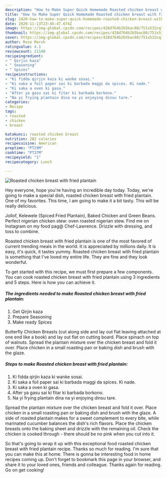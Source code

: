 ```yaml
---
description: "How to Make Super Quick Homemade Roasted chicken breast with fried plantain"
title: "How to Make Super Quick Homemade Roasted chicken breast with fried plantain"
slug: 2420-how-to-make-super-quick-homemade-roasted-chicken-breast-with-fried-plantain
date: 2020-11-13T23:45:47.674Z
image: https://img-global.cpcdn.com/recipes/428d764b2b5bac80/751x532cq70/roasted-chicken-breast-with-fried-plantain-recipe-main-photo.jpg
thumbnail: https://img-global.cpcdn.com/recipes/428d764b2b5bac80/751x532cq70/roasted-chicken-breast-with-fried-plantain-recipe-main-photo.jpg
cover: https://img-global.cpcdn.com/recipes/428d764b2b5bac80/751x532cq70/roasted-chicken-breast-with-fried-plantain-recipe-main-photo.jpg
author: Rose Marsh
ratingvalue: 4.1
reviewcount: 21140
recipeingredient:
- " Qirjin kaza"
- " Seasoning"
- " Spices"
recipeinstructions:
- "Ki fidda qirjin kaza ki wanke sosai."
- "Ki saka a foil paper sai ki barbada maggi da spices. Ki nade."
- "Ki saka a oven ki gasa."
- "After ya gasu sai ki fitar ki barbada borkono."
- "Na yi frying plantain dina na yi enjoying dinsu tare."
categories:
- Recipe
tags:
- roasted
- chicken
- breast

katakunci: roasted chicken breast 
nutrition: 282 calories
recipecuisine: American
preptime: "PT29M"
cooktime: "PT37M"
recipeyield: "1"
recipecategory: Lunch

---
```



![Roasted chicken breast with fried plantain](https://img-global.cpcdn.com/recipes/428d764b2b5bac80/751x532cq70/roasted-chicken-breast-with-fried-plantain-recipe-main-photo.jpg)

Hey everyone, hope you're having an incredible day today. Today, we're going to make a special dish, roasted chicken breast with fried plantain. One of my favorites. This time, I am going to make it a bit tasty. This will be really delicious.

Jollof, Kelewele (Spiced Fried Plantain), Baked Chicken and Green Beans. Perfect nigerian chicken stew: oven roasted nigerian stew. Find me on Instagram on my food pag@ Chef-Lawrence. Drizzle with dressing, and toss to combine.

Roasted chicken breast with fried plantain is one of the most favored of current trending meals in the world. It is appreciated by millions daily. It is easy, it's quick, it tastes yummy. Roasted chicken breast with fried plantain is something that I've loved my entire life. They are fine and they look wonderful.


To get started with this recipe, we must first prepare a few components. You can cook roasted chicken breast with fried plantain using 3 ingredients and 5 steps. Here is how you can achieve it.

<!--inarticleads1-->

##### The ingredients needed to make Roasted chicken breast with fried plantain:

1. Get  Qirjin kaza
1. Prepare  Seasoning
1. Make ready  Spices


Butterfly Chicken Breasts (cut along side and lay out flat leaving attached at one end like a book) and lay out flat on cutting board. Place spinach on top of walnuts. Spread the plantain mixture over the chicken breast and fold it over. Place chicken in a small roasting pan or baking dish and brush with the glaze. 

<!--inarticleads2-->

##### Steps to make Roasted chicken breast with fried plantain:

1. Ki fidda qirjin kaza ki wanke sosai.
1. Ki saka a foil paper sai ki barbada maggi da spices. Ki nade.
1. Ki saka a oven ki gasa.
1. After ya gasu sai ki fitar ki barbada borkono.
1. Na yi frying plantain dina na yi enjoying dinsu tare.


Spread the plantain mixture over the chicken breast and fold it over. Place chicken in a small roasting pan or baking dish and brush with the glaze. A side of roasted plantain makes for a sweet complement to every bite, while marinated cucumber balances the dish&#39;s rich flavors. Place the chicken breasts onto the baking sheet and drizzle with the remaining oil. Check the chicken is cooked through - there should be no pink when you cut into it. 

So that's going to wrap it up with this exceptional food roasted chicken breast with fried plantain recipe. Thanks so much for reading. I'm sure that you can make this at home. There is gonna be interesting food in home recipes coming up. Don't forget to bookmark this page in your browser, and share it to your loved ones, friends and colleague. Thanks again for reading. Go on get cooking!
